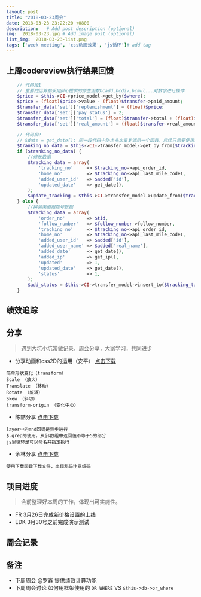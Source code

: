 ```yaml
---
layout: post
title: "2018-03-23周会"
date: 2018-03-23 23:22:20 +0800
description:   # Add post description (optional)
img:  2018-03-23.jpg # Add image post (optional)
list_img:  2018-03-23-list.png
tags: ['week meeting', 'css动画效果', 'js循环']# add tag
---
```

## 上周codereview执行结果回馈
```php
    // 代码段1
    // 重要的运算都采用php提供的原生函数bcadd,bcdiv,bcmul...对数字进行操作
    $price = $this->CI->price_model->get_by($where);
    $price = (float)$price->value - (float)$transfer->paid_amount;
    $transfer_data['set']['replenishment'] = (float)$price;
    $transfer_data['set']['pay_status'] = 2;
    $transfer_data['set']['total'] = (float)$transfer->total + (float)$price;
    $transfer_data['set']['real_amount'] = (float)$transfer->real_amount + (float)$price;

    // 代码段2
    // $date = get_date(); 同一段代码中防止多次重复调用一个函数，后续只需要使用$date即可
    $tranking_no_data = $this->CI->transfer_model->get_by_from($tracking_table_name, $where_tracking);
    if ($tranking_no_data) {
        //修改数据
        $tracking_data = array(
            'tracking_no'     => $tracking_no->api_order_id,
            'home_no'         => $tracking_no->api_last_mile_code1,
            'added_user_id'   => $added['id'],
            'updated_date'    => get_date(),
        );
        $update_tracking = $this->CI->transfer_model->update_from($tracking_table_name, $where_tracking, $tracking_data);
    } else {
        //拼装渠道跟踪号数据
        $tracking_data = array(
            'order_no'        => $tid,
            'follow_number'   => $follow_number->follow_number,
            'tracking_no'     => $tracking_no->api_order_id,
            'home_no'         => $tracking_no->api_last_mile_code1,
            'added_user_id'   => $added['id'],
            'added_user_name' => $added['real_name'],
            'added_date'      => get_date(),
            'added_ip'        => get_ip(),
            'updated'         => 1,
            'updated_date'    => get_date(),
            'status'          => 1,
        );
        $add_status = $this->CI->transfer_model->insert_to($tracking_table_name, $tracking_data);
    }

```
## 绩效追踪

## 分享
> 遇到大坑小坑常做记录，周会分享，大家学习，共同进步

* 分享动画和css2D的运用（安平） <a href="../assets/attchment/2018-03-23/anping_share.zip" >点击下载</a>

```
简单形状变化（transform）
Scale （放大）
Translate （移动）
Rotate （旋转）
Skew （斜切）
transform-origin （变化中心）
```

* 陈喆分享 <a href="../assets/attchment/2018-03-23/chenzhe_share.rar" >点击下载</a>

```
layer中的end回调是异步进行
$.grep的使用，从js数组中返回值不等于5的部分
js里循环是可以命名并指定执行
```

* 余林分享 <a href="../assets/attchment/2018-03-23/yulin_share.docx" >点击下载</a>

```
使用下载函数下载文件，出现乱码注意编码
```


## 项目进度
> 会前整理好本周的工作，体现出可实施性。

* FR 3月26日完成新价格设置的上线
* EDK 3月30号之前完成演示测试



## 周会记录


## 备注
* 下周周会 @罗鑫 提供绩效计算功能
* 下周周会讨论 如何用框架使用的 `OR WHERE` VS `$this->db->or_where`





